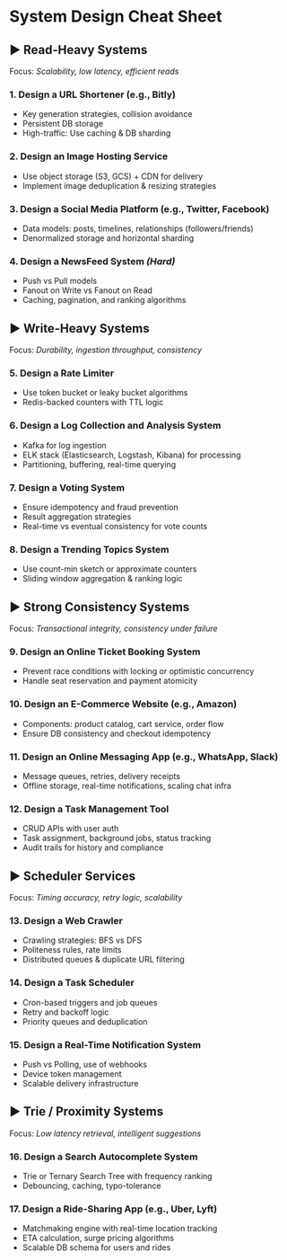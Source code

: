 # **System Design Cheat Sheet**

## **► Read-Heavy Systems**  
Focus: *Scalability, low latency, efficient reads*

### 1. Design a URL Shortener (e.g., Bitly)  
- Key generation strategies, collision avoidance  
- Persistent DB storage  
- High-traffic: Use caching & DB sharding

### 2. Design an Image Hosting Service  
- Use object storage (S3, GCS) + CDN for delivery  
- Implement image deduplication & resizing strategies

### 3. Design a Social Media Platform (e.g., Twitter, Facebook)  
- Data models: posts, timelines, relationships (followers/friends)  
- Denormalized storage and horizontal sharding

### 4. Design a NewsFeed System *(Hard)*  
- Push vs Pull models  
- Fanout on Write vs Fanout on Read  
- Caching, pagination, and ranking algorithms

## **► Write-Heavy Systems**  
Focus: *Durability, ingestion throughput, consistency*

### 5. Design a Rate Limiter  
- Use token bucket or leaky bucket algorithms  
- Redis-backed counters with TTL logic

### 6. Design a Log Collection and Analysis System  
- Kafka for log ingestion  
- ELK stack (Elasticsearch, Logstash, Kibana) for processing  
- Partitioning, buffering, real-time querying

### 7. Design a Voting System  
- Ensure idempotency and fraud prevention  
- Result aggregation strategies  
- Real-time vs eventual consistency for vote counts

### 8. Design a Trending Topics System  
- Use count-min sketch or approximate counters  
- Sliding window aggregation & ranking logic

## **► Strong Consistency Systems**  
Focus: *Transactional integrity, consistency under failure*

### 9. Design an Online Ticket Booking System  
- Prevent race conditions with locking or optimistic concurrency  
- Handle seat reservation and payment atomicity

### 10. Design an E-Commerce Website (e.g., Amazon)  
- Components: product catalog, cart service, order flow  
- Ensure DB consistency and checkout idempotency

### 11. Design an Online Messaging App (e.g., WhatsApp, Slack)  
- Message queues, retries, delivery receipts  
- Offline storage, real-time notifications, scaling chat infra

### 12. Design a Task Management Tool  
- CRUD APIs with user auth  
- Task assignment, background jobs, status tracking  
- Audit trails for history and compliance

## **► Scheduler Services**  
Focus: *Timing accuracy, retry logic, scalability*

### 13. Design a Web Crawler  
- Crawling strategies: BFS vs DFS  
- Politeness rules, rate limits  
- Distributed queues & duplicate URL filtering

### 14. Design a Task Scheduler  
- Cron-based triggers and job queues  
- Retry and backoff logic  
- Priority queues and deduplication

### 15. Design a Real-Time Notification System  
- Push vs Polling, use of webhooks  
- Device token management  
- Scalable delivery infrastructure

## **► Trie / Proximity Systems**  
Focus: *Low latency retrieval, intelligent suggestions*

### 16. Design a Search Autocomplete System  
- Trie or Ternary Search Tree with frequency ranking  
- Debouncing, caching, typo-tolerance

### 17. Design a Ride-Sharing App (e.g., Uber, Lyft)  
- Matchmaking engine with real-time location tracking  
- ETA calculation, surge pricing algorithms  
- Scalable DB schema for users and rides
